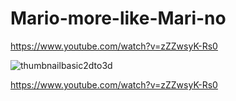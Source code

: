 # Mario-more-like-Mari-no

https://www.youtube.com/watch?v=zZZwsyK-Rs0

![thumbnailbasic2dto3d](https://user-images.githubusercontent.com/67495678/216597701-621aed7c-a66d-42a9-8102-690755bc9ac8.png)

https://www.youtube.com/watch?v=zZZwsyK-Rs0
